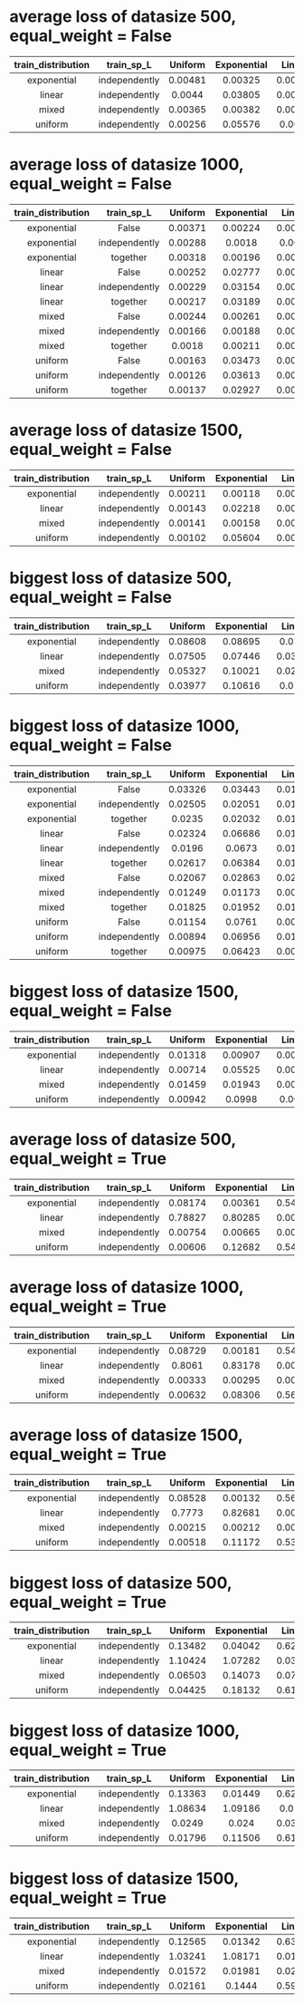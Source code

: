 # average loss of datasize 500, equal_weight = False
| train_distribution | train_sp_L | Uniform | Exponential | Linear | Mixed |
| :---: | :---: | :---: | :---: | :---: | :---: |
| exponential | independently | 0.00481 | 0.00325 | 0.00321 | 0.00376 |
| linear | independently | 0.0044 | 0.03805 | 0.00288 | 0.01511 |
| mixed | independently | 0.00365 | 0.00382 | 0.00292 | 0.00346 |
| uniform | independently | 0.00256 | 0.05576 | 0.0029 | 0.02041 |

# average loss of datasize 1000, equal_weight = False
| train_distribution | train_sp_L | Uniform | Exponential | Linear | Mixed |
| :---: | :---: | :---: | :---: | :---: | :---: |
| exponential | False | 0.00371 | 0.00224 | 0.00233 | 0.00276 |
| exponential | independently | 0.00288 | 0.0018 | 0.0019 | 0.00219 |
| exponential | together | 0.00318 | 0.00196 | 0.00198 | 0.00237 |
| linear | False | 0.00252 | 0.02777 | 0.00175 | 0.01068 |
| linear | independently | 0.00229 | 0.03154 | 0.00152 | 0.01178 |
| linear | together | 0.00217 | 0.03189 | 0.00145 | 0.01184 |
| mixed | False | 0.00244 | 0.00261 | 0.00204 | 0.00236 |
| mixed | independently | 0.00166 | 0.00188 | 0.00148 | 0.00167 |
| mixed | together | 0.0018 | 0.00211 | 0.00157 | 0.00182 |
| uniform | False | 0.00163 | 0.03473 | 0.00201 | 0.01279 |
| uniform | independently | 0.00126 | 0.03613 | 0.00186 | 0.01308 |
| uniform | together | 0.00137 | 0.02927 | 0.00162 | 0.01075 |

# average loss of datasize 1500, equal_weight = False
| train_distribution | train_sp_L | Uniform | Exponential | Linear | Mixed |
| :---: | :---: | :---: | :---: | :---: | :---: |
| exponential | independently | 0.00211 | 0.00118 | 0.00128 | 0.00152 |
| linear | independently | 0.00143 | 0.02218 | 0.00105 | 0.00822 |
| mixed | independently | 0.00141 | 0.00158 | 0.00123 | 0.00141 |
| uniform | independently | 0.00102 | 0.05604 | 0.00192 | 0.01966 |

# biggest loss of datasize 500, equal_weight = False
| train_distribution | train_sp_L | Uniform | Exponential | Linear | Mixed |
| :---: | :---: | :---: | :---: | :---: | :---: |
| exponential | independently | 0.08608 | 0.08695 | 0.0351 | - |
| linear | independently | 0.07505 | 0.07446 | 0.03336 | - |
| mixed | independently | 0.05327 | 0.10021 | 0.02417 | - |
| uniform | independently | 0.03977 | 0.10616 | 0.0131 | - |

# biggest loss of datasize 1000, equal_weight = False
| train_distribution | train_sp_L | Uniform | Exponential | Linear | Mixed |
| :---: | :---: | :---: | :---: | :---: | :---: |
| exponential | False | 0.03326 | 0.03443 | 0.01391 | - |
| exponential | independently | 0.02505 | 0.02051 | 0.01364 | - |
| exponential | together | 0.0235 | 0.02032 | 0.01705 | - |
| linear | False | 0.02324 | 0.06686 | 0.01162 | - |
| linear | independently | 0.0196 | 0.0673 | 0.01432 | - |
| linear | together | 0.02617 | 0.06384 | 0.01208 | - |
| mixed | False | 0.02067 | 0.02863 | 0.02019 | - |
| mixed | independently | 0.01249 | 0.01173 | 0.00956 | - |
| mixed | together | 0.01825 | 0.01952 | 0.01529 | - |
| uniform | False | 0.01154 | 0.0761 | 0.00925 | - |
| uniform | independently | 0.00894 | 0.06956 | 0.01029 | - |
| uniform | together | 0.00975 | 0.06423 | 0.00633 | - |

# biggest loss of datasize 1500, equal_weight = False
| train_distribution | train_sp_L | Uniform | Exponential | Linear | Mixed |
| :---: | :---: | :---: | :---: | :---: | :---: |
| exponential | independently | 0.01318 | 0.00907 | 0.00779 | - |
| linear | independently | 0.00714 | 0.05525 | 0.00621 | - |
| mixed | independently | 0.01459 | 0.01943 | 0.00859 | - |
| uniform | independently | 0.00942 | 0.0998 | 0.0078 | - |

# average loss of datasize 500, equal_weight = True
| train_distribution | train_sp_L | Uniform | Exponential | Linear | Mixed |
| :---: | :---: | :---: | :---: | :---: | :---: |
| exponential | independently | 0.08174 | 0.00361 | 0.54443 | 0.20993 |
| linear | independently | 0.78827 | 0.80285 | 0.00572 | 0.53228 |
| mixed | independently | 0.00754 | 0.00665 | 0.00696 | 0.00705 |
| uniform | independently | 0.00606 | 0.12682 | 0.54803 | 0.22697 |

# average loss of datasize 1000, equal_weight = True
| train_distribution | train_sp_L | Uniform | Exponential | Linear | Mixed |
| :---: | :---: | :---: | :---: | :---: | :---: |
| exponential | independently | 0.08729 | 0.00181 | 0.54746 | 0.21218 |
| linear | independently | 0.8061 | 0.83178 | 0.00184 | 0.54657 |
| mixed | independently | 0.00333 | 0.00295 | 0.00306 | 0.00311 |
| uniform | independently | 0.00632 | 0.08306 | 0.56761 | 0.219 |

# average loss of datasize 1500, equal_weight = True
| train_distribution | train_sp_L | Uniform | Exponential | Linear | Mixed |
| :---: | :---: | :---: | :---: | :---: | :---: |
| exponential | independently | 0.08528 | 0.00132 | 0.56758 | 0.21806 |
| linear | independently | 0.7773 | 0.82681 | 0.00351 | 0.53588 |
| mixed | independently | 0.00215 | 0.00212 | 0.00255 | 0.00227 |
| uniform | independently | 0.00518 | 0.11172 | 0.53088 | 0.21593 |

# biggest loss of datasize 500, equal_weight = True
| train_distribution | train_sp_L | Uniform | Exponential | Linear | Mixed |
| :---: | :---: | :---: | :---: | :---: | :---: |
| exponential | independently | 0.13482 | 0.04042 | 0.62674 | - |
| linear | independently | 1.10424 | 1.07282 | 0.03268 | - |
| mixed | independently | 0.06503 | 0.14073 | 0.07386 | - |
| uniform | independently | 0.04425 | 0.18132 | 0.61317 | - |

# biggest loss of datasize 1000, equal_weight = True
| train_distribution | train_sp_L | Uniform | Exponential | Linear | Mixed |
| :---: | :---: | :---: | :---: | :---: | :---: |
| exponential | independently | 0.13363 | 0.01449 | 0.62504 | - |
| linear | independently | 1.08634 | 1.09186 | 0.0124 | - |
| mixed | independently | 0.0249 | 0.024 | 0.03238 | - |
| uniform | independently | 0.01796 | 0.11506 | 0.61775 | - |

# biggest loss of datasize 1500, equal_weight = True
| train_distribution | train_sp_L | Uniform | Exponential | Linear | Mixed |
| :---: | :---: | :---: | :---: | :---: | :---: |
| exponential | independently | 0.12565 | 0.01342 | 0.63474 | - |
| linear | independently | 1.03241 | 1.08171 | 0.01249 | - |
| mixed | independently | 0.01572 | 0.01981 | 0.02261 | - |
| uniform | independently | 0.02161 | 0.1444 | 0.59492 | - |

